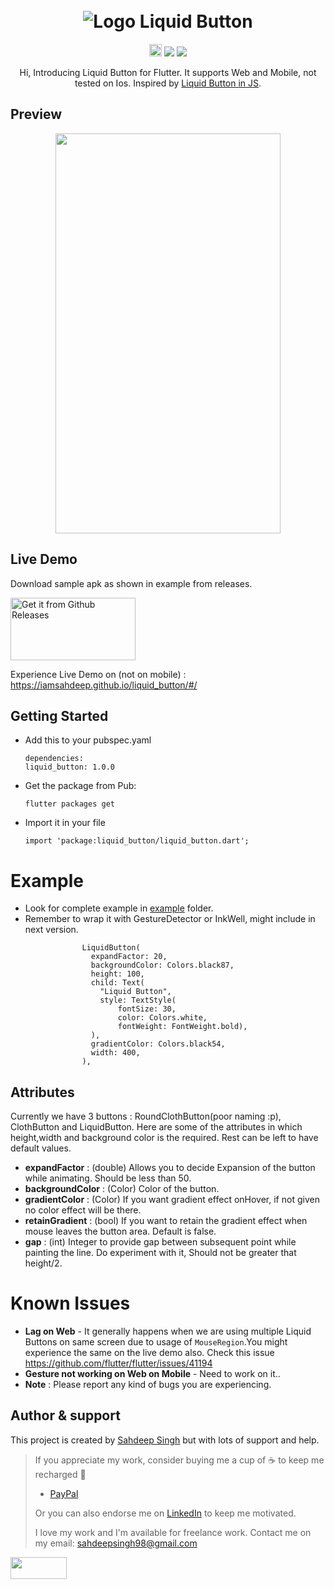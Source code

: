 <h1 align="center" xmlns="http://www.w3.org/1999/html">
  <br>
   <img src="https://github.com/iamSahdeep/liquid_button/blob/master/Assets/topImage.png" alt="Logo Liquid Button" title="Liquid Button" />
  <br>
</h1>
<p align="center">
 <a href="https://github.com/iamSahdeep/liquid_button/releases" <img height="20" alt="GitHub All Releases" src="https://img.shields.io/github/downloads/iamSahdeep/liquid_button/total.svg?style=for-the-badge"></a>
 <a href="https://pub.dev/packages/liquid_button"> <img height="20" alt="Pub" src="https://img.shields.io/pub/v/liquid_button.svg?style=for-the-badge"></a>
 <a href="https://github.com/iamSahdeep/liquid_swipe_button/blob/master/LICENSE"><img src="https://img.shields.io/badge/license-APACHE2.0-blue.svg?longCache=true&style=flat-square"></a>
   <a href="https://flutter.dev"><img src="https://img.shields.io/badge/Built%20for-Flutter-blue.svg?longCache=true&style=flat-square" "></a>
</p>

<p align="center">
  Hi, Introducing Liquid Button for Flutter. It supports Web and Mobile, not tested on Ios. Inspired by <a href="https://codepen.io/electerious/pen/gOOLgjd">Liquid Button in JS</a>.
</p>

## Preview
<p align="center">
<img src="https://github.com/iamSahdeep/liquid_button/blob/master/Assets/exampleMobile.gif" width="360" height="640">
</p>


## Live Demo

Download sample apk as shown in example from releases.

<a href='https://github.com/iamSahdeep/liquid_button/releases'><img alt='Get it from Github Releases' src='https://i0.wp.com/dimitrology.com/wp-content/uploads/2017/02/download-apk.png?resize=172%2C100&ssl=1' width="200" height="100"/></a>


Experience Live Demo on (not on mobile) : https://iamsahdeep.github.io/liquid_button/#/


## Getting Started
* Add this to your pubspec.yaml
  ```
  dependencies:
  liquid_button: 1.0.0

  ```
* Get the package from Pub:

  ```
  flutter packages get
  ```
* Import it in your file

  ```
  import 'package:liquid_button/liquid_button.dart';
  ```

# Example
- Look for complete example in [example](https://github.com/iamSahdeep/liquid_button/blob/master/example) folder.
- Remember to wrap it with GestureDetector or InkWell, might include in next version.

```
                LiquidButton(
                  expandFactor: 20,
                  backgroundColor: Colors.black87,
                  height: 100,
                  child: Text(
                    "Liquid Button",
                    style: TextStyle(
                        fontSize: 30,
                        color: Colors.white,
                        fontWeight: FontWeight.bold),
                  ),
                  gradientColor: Colors.black54,
                  width: 400,
                ),
```

## Attributes
Currently we have 3 buttons : RoundClothButton(poor naming :p), ClothButton and LiquidButton.
Here are some of the attributes in which height,width and background color is the required. Rest can be left to have default values.
* **expandFactor** : (double) Allows you to decide Expansion of the button while animating. Should be less than 50.
* **backgroundColor** : (Color) Color of the button.
* **gradientColor** : (Color) If you want gradient effect onHover, if not given no color effect will be there.
* **retainGradient** : (bool) If you want to retain the gradient effect when mouse leaves the button area. Default is false.
* **gap** : (int) Integer to provide gap between subsequent point while painting the line. Do experiment with it, Should not be greater that height/2.

# Known Issues

   * **Lag on Web** - It generally happens when we are using multiple Liquid Buttons on same screen due to usage of `MouseRegion`.You might experience the same on the live demo also. Check this issue https://github.com/flutter/flutter/issues/41194
   * **Gesture not working on Web on Mobile** - Need to work on it..
   * **Note** : Please report any kind of bugs you are experiencing.


## Author & support
This project is created by [Sahdeep Singh](https://github.com/iamSahdeep) but with lots of support and help.
> If you appreciate my work, consider buying me a cup of :coffee: to keep me recharged :metal:
>  + [PayPal](https://www.paypal.me/sahdeep)
> 
> Or you can also endorse me on [LinkedIn](https://www.linkedin.com/in/iamsahdeep/) to keep me motivated.
> 
> I love my work and I'm available for freelance work. Contact me on my email: sahdeepsingh98@gmail.com


<img src="https://cdn-images-1.medium.com/max/1200/1*2yFbiGdcACiuLGo4dMKmJw.jpeg" width="90" height="35">
